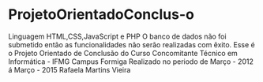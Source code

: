 # ProjetoOrientadoConclus-o
Linguagem HTML,CSS,JavaScript e PHP
O banco de dados não foi submetido então as funcionalidades não serão realizadas com êxito.
Esse é o Projeto Orientado de Conclusão do Curso Concomitante Técnico em Informática - IFMG Campus Formiga 
Realizado no periodo de Março - 2012 á Março - 2015
Rafaela Martins Vieira

